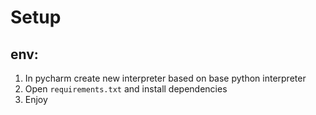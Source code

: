 # Setup
## env:
1. In pycharm create new interpreter based on base python interpreter
2. Open `requirements.txt` and install dependencies
3. Enjoy